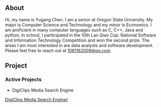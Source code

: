 ## <a name="About">About</a>
Hi, my name is Yugang Chen. I am a senior at Oregon State University. My major is Computer Science and Technology and my minor is Economics. I am proficient in many computer languages such as C, C++, Java and python. In school, I participated in the 10th Lan Qiao Cup: National Software and Information Technology Competition and won the second prize. The areas I am most interested in are data analysts and software development. Please feel free to reach out at 1061162009@qq.com.

## <a name="Project">Project</a>
### <a name="Active Projects">Active Projects</a>
- DigiClips Media Search Engine

<a href="https://github.com/YugangChen2001/Resume/blob/main/lala.md">DigiClips Media Search Engine/</a>  
